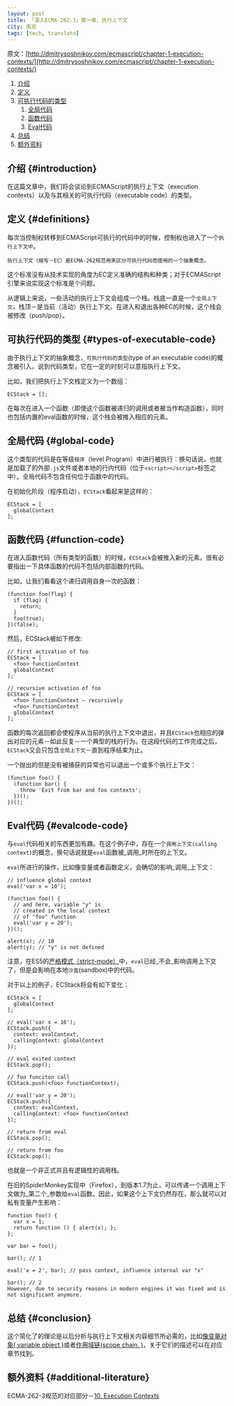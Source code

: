 ```yaml
---
layout: post
title: 「深入ECMA-262-3」第一章、执行上下文
city: 南京
tags: [tech, translate]
---
```


原文：[http://dmitrysoshnikov.com/ecmascript/chapter-1-execution-contexts/](http://dmitrysoshnikov.com/ecmascript/chapter-1-execution-contexts/)

1. [介绍](#introduction)
2. [定义](#definitions)
3. [可执行代码的类型](#types-of-executable-code)
	1. [全局代码](#global-code)
	2. [函数代码](#function-code)
	3. [Eval代码](#evalcode-code)
4. [总结](#conclusion)
5. [额外资料](#additional-literature)

## 介绍 {#introduction}

在这篇文章中，我们将会谈论到ECMAScript的执行上下文（execution contexts）以及与其相关的可执行代码（executable code）的类型。

## 定义 {#definitions}

每次当控制权转移到ECMAScript可执行的代码中的时候，控制权也进入了一个`执行上下文中`。

	执行上下文（缩写－EC）是ECMA-262规范用来区分可执行代码而使用的一个抽象概念。


这个标准没有从技术实现的角度为EC定义准确的结构和种类；对于ECMAScript引擎来说实现这个标准是个问题。

从逻辑上来说，一些活动的执行上下文会组成一个栈。栈底一直是一个`全局上下文`，栈顶－是当前（活动）执行上下文。在进入和退出各种EC的时候，这个栈会被修改（push/pop）。

## 可执行代码的类型 {#types-of-executable-code}

由于执行上下文的抽象概念，`可执行代码的类型`(type of an executable code)的概念被引入。说到代码类型，它在一定的时刻可以意指执行上下文。

比如，我们把执行上下文栈定义为一个数组：

	ECStack = [];

在每次在进入一个函数（即使这个函数被递归的调用或者被当作构造函数），同时也包括内置的eval函数的时候，这个栈会被推入相应的元素。

## 全局代码 {#global-code}

这个类型的代码是在等级`程序`（level Program）中进行被执行：换句话说，也就是加载了的外部`.js`文件或者本地的行内代码（位于`<script></script>`标签之中）。全局代码不包含任何位于函数中的代码。

在初始化阶段（程序启动），`ECStack`看起来是这样的：

	ECStack = [
	  globalContext
	];

## 函数代码 {#function-code}

在进入函数代码（所有类型的函数）的时候，`ECStack`会被推入新的元素。很有必要指出一下具体函数的代码不包括内部函数的代码。

比如，让我们看看这个递归调用自身一次的函数：

	(function foo(flag) {
	  if (flag) {
	    return;
	  }
	  foo(true);
	})(false);

然后，ECStack被如下修改:

	// first activation of foo
	ECStack = [
	  <foo> functionContext
	  globalContext
	];

	// recursive activation of foo
	ECStack = [
	  <foo> functionContext – recursively
	  <foo> functionContext
	  globalContext
	];

函数的每次返回都会使程序从当前的执行上下文中退出，并且`ECStack`也相应的弹出对应的元素－如此反复－一个典型的栈的行为。在这段代码的工作完成之后，`ECStack`又会只包含`全局上下文`－直到程序结束为止。

一个抛出的但是没有被捕获的异常也可以退出一个或多个执行上下文：

	(function foo() {
	  (function bar() {
	    throw 'Exit from bar and foo contexts';
	  })();
	})();

## Eval代码 {#evalcode-code}

与`eval`代码相关的东西更加有趣。在这个例子中，存在一个`调用上下文(calling context)`的概念，换句话说就是`eval`函数被_调用_时所在的上下文。

`eval`所进行的操作，比如像变量或者函数定义，会确切的影响_调用_上下文：

	// influence global context
	eval('var x = 10');

	(function foo() {
	  // and here, variable "y" is
	  // created in the local context
	  // of "foo" function
	  eval('var y = 20');
	})();

	alert(x); // 10
	alert(y); // "y" is not defined

注意，在ES5的[严格模式（strict-mode）](http://dmitrysoshnikov.com/ecmascript/es5-chapter-2-strict-mode/)中，`eval`已经_不会_影响调用上下文了，但是会影响在本地`沙盒`(sandbox)中的代码。

对于以上的例子，ECStack将会有如下变化：

	ECStack = [
	  globalContext
	];

	// eval('var x = 10');
	ECStack.push({
	  context: evalContext,
	  callingContext: globalContext
	});

	// eval exited context
	ECStack.pop();

	// foo funciton call
	ECStack.push(<foo> functionContext);

	// eval('var y = 20');
	ECStack.push({
	  context: evalContext,
	  callingContext: <foo> functionContext
	});

	// return from eval
	ECStack.pop();

	// return from foo
	ECStack.pop();

也就是一个非正式并且有逻辑性的调用栈。

在旧的SpiderMonkey实现中（Firefox），到版本1.7为止，可以传递一个调用上下文做为_第二个_参数给`eval`函数。因此，如果这个上下文仍然存在，那么就可以对私有变量产生影响：

	function foo() {
	  var x = 1;
	  return function () { alert(x); };
	};

	var bar = foo();

	bar(); // 1

	eval('x = 2', bar); // pass context, influence internal var "x"

	bar(); // 2
	However, due to security reasons in modern engines it was fixed and is not significant anymore.

## 总结 {#conclusion}

这个简化了的理论是以后分析与执行上下文相关内容细节所必需的，比如[像变量对象( variable object )](http://dmitrysoshnikov.com/ecmascript/chapter-2-variable-object/)或者[作用域链(scope chain, )](http://dmitrysoshnikov.com/ecmascript/chapter-4-scope-chain/)，关于它们的描述可以在对应章节找到。


## 额外资料 {#additional-literature}

ECMA-262-3规范的对应部分－[10. Execution Contexts](http://bclary.com/2004/11/07/#a-10)

